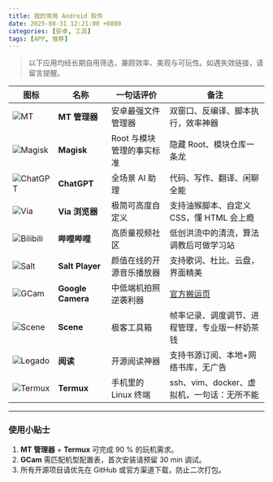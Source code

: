 ```yaml
---
title: 我的常用 Android 软件
date: 2025-08-31 12:21:00 +0800
categories: [安卓, 工具]
tags: [APP, 推荐]
---
```


> 以下应用均经长期自用筛选，兼顾效率、美观与可玩性。如遇失效链接，请留言提醒。

| 图标 | 名称 | 一句话评价 | 备注 |
|---|---|---|---|
| ![MT](https://mt2.cn/logo.svg) | **MT 管理器** | 安卓最强文件管理器 | 双窗口、反编译、脚本执行，效率神器 |
| ![Magisk](https://raw.githubusercontent.com/topjohnwu/Magisk/master/docs/images/logo.png) | **Magisk** | Root 与模块管理的事实标准 | 隐藏 Root、模块仓库一条龙 |
| ![ChatGPT](https://chat.openai.com/favicon.ico) | **ChatGPT** | 全场景 AI 助理 | 代码、写作、翻译、闲聊全能 |
| ![Via](https://viayoo.com/zh-cn/images/via-logo.svg) | **Via 浏览器** | 极简可高度自定义 | 支持油猴脚本、自定义 CSS，懂 HTML 会上瘾 |
| ![Bilibili](https://static.hdslb.com/mobile/img/512.png) | **哔哩哔哩** | 高质量视频社区 | 低创洪流中的清流，算法调教后可做学习站 |
| ![Salt](https://moriafly.com/spa.png) | **Salt Player** | 颜值在线的开源音乐播放器 | 支持歌词、杜比、云盘，界面精美 |
| ![GCam](https://www.celsoazevedo.com/files/android/google-camera/favicon.ico) | **Google Camera** | 中低端机拍照逆袭利器 | [官方搬运页](https://www.celsoazevedo.com/files/android/google-camera) |
| ![Scene](https://www.coolapk.com/static/icon/scene.png) | **Scene** | 极客工具箱 | 帧率记录、调度调节、进程管理，专业版一杯奶茶钱 |
| ![Legado](https://raw.githubusercontent.com/gedoor/legado/master/app/src/main/res/mipmap-xxxhdpi/ic_launcher.png) | **阅读** | 开源阅读神器 | 支持书源订阅、本地+网络书库，无广告 |
| ![Termux](https://avatars.githubusercontent.com/u/8104776?s=200&v=4) | **Termux** | 手机里的 Linux 终端 | ssh、vim、docker、虚拟机，一句话：无所不能 |

---

### 使用小贴士
1. **MT 管理器** + **Termux** 可完成 90 % 的玩机需求。  
2. **GCam** 需匹配机型配置表，首次安装请预留 30 min 调试。  
3. 所有开源项目请优先在 GitHub 或官方渠道下载，防止二次打包。
